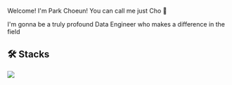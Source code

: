 Welcome! I'm Park Choeun! You can call me just Cho 👋

I'm gonna be a truly profound Data Engineer who makes a difference in the field


## 🛠️ Stacks
<img src="https://img.shields.io/badge/Python-3776AB?style=flat-square&logo=Python&logoColor=white"/>
